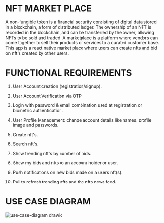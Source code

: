 # NFT MARKET PLACE

A non-fungible token is a financial security consisting of digital data stored in a blockchain, a form of distributed ledger. The ownership of an NFT is recorded in the blockchain, and can be transferred by the owner, allowing NFTs to be sold and traded.
A marketplace is a platform where vendors can come together to sell their products or services to a curated customer base. This app is a react native market place where users can create nfts and bid on nft's created by other users.


# FUNCTIONAL REQUIREMENTS

1) User Account creation (registration/signup).

2) User Account Verification via OTP.

3) Login with password & email combination used at registration or biometric authentication.

4) User Profile Management: change account details like names, profile image and passwords.

5) Create nft's.

6) Search nft's.

7) Show trending nft's by number of bids.

8) Show my bids and nfts to an account holder or user.

9) Push notifications on new bids made on a users nft(s).

10) Pull to refresh trending nfts and the nfts news feed.


# USE CASE DIAGRAM
![use-case-diagram drawio](https://user-images.githubusercontent.com/20603329/173332216-87e11878-86d5-4f63-b8ef-426d5fadfc34.png)


